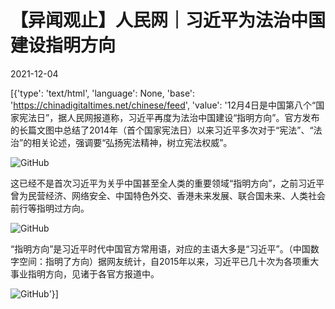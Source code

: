 # 【异闻观止】人民网｜习近平为法治中国建设指明方向

2021-12-04

[{'type': 'text/html', 'language': None, 'base': 'https://chinadigitaltimes.net/chinese/feed', 'value': '12月4日是中国第八个“国家宪法日”，据人民网报道称，习近平再度为法治中国建设“指明方向”。官方发布的长篇文图中总结了2014年（首个国家宪法日）以来习近平多次对于“宪法”、“法治”的相关论述，强调要“弘扬宪法精神，树立宪法权威”。

![GitHub](https://chinadigitaltimes.net/chinese/files/2021/12/image-1638606498716.png)

这已经不是首次习近平为关乎中国甚至全人类的重要领域“指明方向”，之前习近平曾为民营经济、网络安全、中国特色外交、香港未来发展、联合国未来、人类社会前行等指明过方向。

![GitHub](https://chinadigitaltimes.net/chinese/files/2021/12/image-1638607046780.png)

“指明方向”是习近平时代中国官方常用语，对应的主语大多是“习近平”。（中国数字空间：指明了方向）据网友统计，自2015年以来，习近平已几十次为各项重大事业指明方向，见诸于各官方报道中。

![GitHub](https://chinadigitaltimes.net/chinese/files/2021/12/image-1638606308005.png)'}]